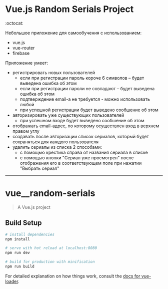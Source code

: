 # Vue.js Random Serials Project

:octocat:

Небольшое приложение для самообучения с использованием:
* vue.js
* vue-router
* firebase

Приложение умеет:
* регистрировать новых пользователей
  + если при регистрации пароль короче 6 символов – будет выведена ошибка об этом
  + если при регистрации пароли не совпадают – будет выведена ошибка об этом
  + подтверждение email-а не требуется - можно использовать любой
  + при успешной регистрации будет выведено сообшение об этом
* авторизировать уже существующих пользователей
  + при успешном входе будет выведено сообшение об этом
* отображать email-адрес, по которому осуществлен вход в верхнем правом углу
* создавать после авторизации список сериалов, который будет сохраняться для каждого пользователя
* удалить сериалы из списка 2 способами:
  + с помощью крестика справа от названия сериала в списке
  + с помощью кнопки "Сериал уже просмотрен" после отображения его в соответствующем поле при нажатии "Выбрать сериал"  

---

# vue__random-serials

> A Vue.js project

## Build Setup

``` bash
# install dependencies
npm install

# serve with hot reload at localhost:8080
npm run dev

# build for production with minification
npm run build
```

For detailed explanation on how things work, consult the [docs for vue-loader](http://vuejs.github.io/vue-loader).
